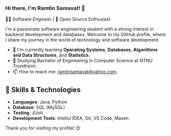 ### Hi there, I'm Ramtin Samavat! 👋

👨‍💻 Software Engineer | 🚀 Open Source Enthusiast

I'm a passionate software engineering student with a strong interest in backend development and databases.
Welcome to my GitHub profile, where I share my journey in the world of technology and software development.

* 🌱 I'm currently learning **Operating Systems**, **Databases**, **Algorithms and Data Structures**, and **Statistics**.
* 🔭 Studying Bachelor of Engineering in Computer Science at NTNU Trondheim.
* 📫 How to reach me: ramtinsamavat@yahoo.com.

## 🔧 Skills & Technologies
- **Languages**: Java, Python
- **Database**: SQL (MySQL)
- **Testing**: JUnit
- **Development Tools**: IntelliJ IDEA, Git, VS Code, Maven


Thank you for visiting my profile! 😊
